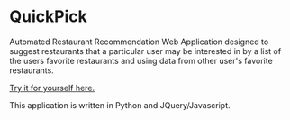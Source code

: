# QuickPick
Automated Restaurant Recommendation Web Application designed to suggest
restaurants that a particular user may be interested in by a list
of the users favorite restaurants and using data from other user's
favorite restaurants.

[Try it for yourself here.]('http://axial-edition-852.appspot.com/')

This application is written in Python and JQuery/Javascript.
